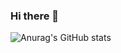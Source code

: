 ### Hi there 👋

![Anurag's GitHub stats](https://github-readme-stats.vercel.app/api?username=yejun95&show_icons=true&theme=radical)
